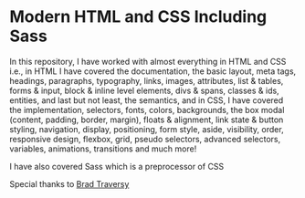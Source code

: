 <h1>Modern HTML and CSS Including Sass</h1>

<p>In this repository, I have worked with almost everything in HTML and CSS i.e., in HTML I have covered the documentation, the basic layout, meta tags, headings, paragraphs, typography, links, images, attributes, list & tables, forms & input, block & inline level elements, divs & spans, classes & ids, entities, and last but not least, the semantics, and in CSS, I have covered the implementation, selectors, fonts, colors, backgrounds, the box modal (content, padding, border, margin), floats & alignment, link state & button styling, navigation, display, positioning, form style, aside, visibility, order, responsive design, flexbox, grid, pseudo selectors, advanced selectors, variables, animations, transitions and much more!</p>

<p>I have also covered Sass which is a preprocessor of CSS</p>

<p>Special thanks to <a href="https://github.com/bradtraversy">Brad Traversy</a><p>

